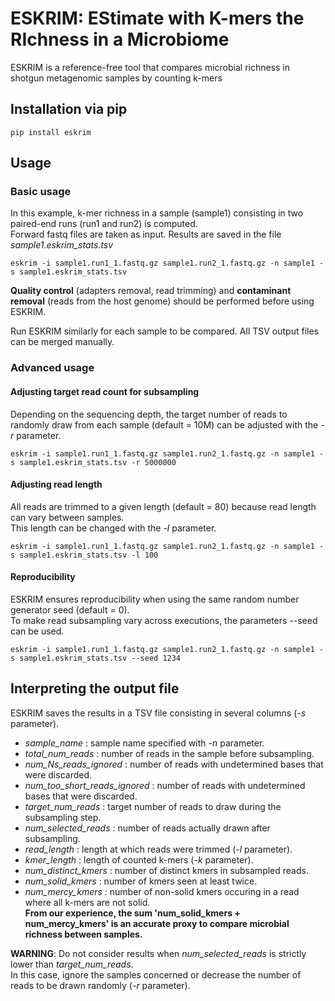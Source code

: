# ESKRIM: EStimate with K-mers the RIchness in a Microbiome #


ESKRIM is a reference-free tool that compares microbial richness in shotgun metagenomic samples by counting k-mers

## Installation via pip ##
```
pip install eskrim
```

## Usage ##
### Basic usage ###
In this example, k-mer richness in a sample (sample1) consisting in two paired-end runs (run1 and run2) is computed.\
Forward fastq files are taken as input. Results are saved in the file *sample1.eskrim_stats.tsv*

```
eskrim -i sample1.run1_1.fastq.gz sample1.run2_1.fastq.gz -n sample1 -s sample1.eskrim_stats.tsv
```
**Quality control** (adapters removal, read trimming) and **contaminant removal** (reads from the host genome) should be performed before using ESKRIM.

Run ESKRIM similarly for each sample to be compared. All TSV output files can be merged manually.

### Advanced usage ###

#### Adjusting target read count for subsampling ####
Depending on the sequencing depth, the target number of reads to randomly draw from each sample (default = 10M) can be adjusted with the *-r* parameter.
```
eskrim -i sample1.run1_1.fastq.gz sample1.run2_1.fastq.gz -n sample1 -s sample1.eskrim_stats.tsv -r 5000000
```

#### Adjusting read length ###
All reads are trimmed to a given length (default = 80) because read length can vary between samples.\
This length can be changed with the *-l* parameter.
```
eskrim -i sample1.run1_1.fastq.gz sample1.run2_1.fastq.gz -n sample1 -s sample1.eskrim_stats.tsv -l 100
```

#### Reproducibility ###
ESKRIM ensures reproducibility when using the same random number generator seed (default = 0).\
To make read subsampling vary across executions, the parameters --seed can be used.
```
eskrim -i sample1.run1_1.fastq.gz sample1.run2_1.fastq.gz -n sample1 -s sample1.eskrim_stats.tsv --seed 1234
```

## Interpreting the output file ##
ESKRIM saves the results in a TSV file consisting in several columns (*-s* parameter).
* *sample_name* : sample name specified with *-n* parameter.
* *total_num_reads* : number of reads in the sample before subsampling.
* *num_Ns_reads_ignored* : number of reads with undetermined bases that were discarded.
* *num_too_short_reads_ignored* : number of reads with undetermined bases that were discarded.
* *target_num_reads* : target number of reads to draw during the subsampling step.
* *num_selected_reads* : number of reads actually drawn after subsampling.
* *read_length* : length at which reads were trimmed (*-l* parameter).
* *kmer_length* : length of counted k-mers (*-k* parameter).
* *num_distinct_kmers* : number of distinct kmers in subsampled reads.
* *num_solid_kmers* : number of kmers seen at least twice.
* *num_mercy_kmers* : number of non-solid kmers occuring in a read where all k-mers are not solid.\
__From our experience, the sum 'num_solid_kmers + num_mercy_kmers' is an accurate proxy to compare microbial richness between samples.__

**WARNING**: Do not consider results when *num_selected_reads* is strictly lower than *target_num_reads*.\
In this case, ignore the samples concerned or decrease the number of reads to be drawn randomly (*-r* parameter).
